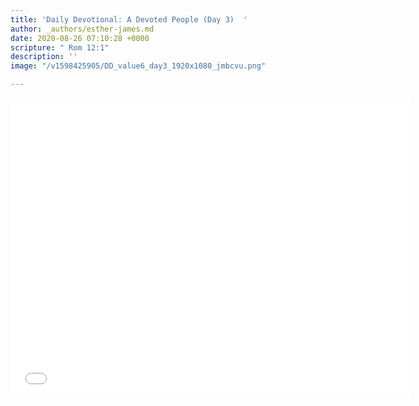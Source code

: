 ```yaml
---
title: 'Daily Devotional: A Devoted People (Day 3)  '
author: _authors/esther-james.md
date: 2020-08-26 07:10:28 +0000
scripture: " Rom 12:1"
description: ''
image: "/v1598425905/DD_value6_day3_1920x1080_jmbcvu.png"

---
```

<iframe src="[https://player.vimeo.com/video/451761566](https://player.vimeo.com/video/451761566 "https://player.vimeo.com/video/451761566")" width="640" height="480" frameborder="0" allow="autoplay; fullscreen" allowfullscreen></iframe>